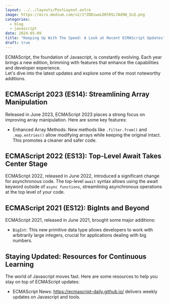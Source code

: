 ```yaml
---
layout: ../../layouts/PostLayout.astro
image: https://miro.medium.com/v2/1*ZDDiwaLD0lRSL7Ad9W_SLQ.png
categories:
  - blog
  - javascript
date: 2024-05-09
title: "Keeping Up With The Speed: A Look at Recent ECMAScript Updates"
draft: true
---
```

ECMAScript, the foundation of Javascript, is constantly evolving. Each year brings a new
edition, brimming with features that enhance the capabilities and developer experience.  \
Let's dive into the latest updates and explore some of the most noteworthy additions.

## ECMAScript 2023 (ES14): Streamlining Array Manipulation

Released in June 2023, ECMAScript 2023 places a strong focus on improving array
manipulation. Here are some key features:

* Enhanced Array Methods: New methods like `.filter.from()` and `.map.entries()` allow
  modifying arrays while keeping the original intact. This promotes a cleaner and safer code.

## ECMAScript 2022 (ES13): Top-Level Await Takes Center Stage

ECMAScript 2022, released in June 2022, introduced a significant change for asynchronous
  code. The top-level `await` syntax allows using the await keyword outside of `async functions`, streamlining asynchronous operations at the top level of your code.

## ECMAScript 2021 (ES12): BigInts and Beyond

ECMAScript 2021, released in June 2021, brought some major additions:

* `BigInt`: This new primitive data type allows developers to work with arbitrarily large integers, crucial for applications dealing with big numbers.

## Staying Updated: Resources for Continuous Learning


  The world of Javascript moves fast. Here are some resources to help you stay on top of
  ECMAScript updates:
- ECMAScript News: https://ecmascript-daily.github.io/ delivers weekly updates on Javascript
  and tools.